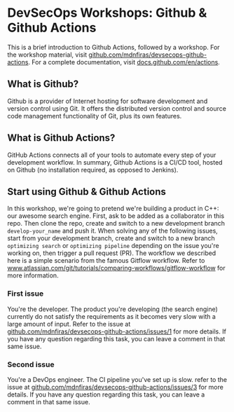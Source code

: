 # DevSecOps Workshops: Github & Github Actions

This is a brief introduction to Github Actions, followed by a workshop. For the workshop material, visit <a href="https://github.com/mdnfiras/devsecops-github-actions" target="_blank">github.com/mdnfiras/devsecops-github-actions</a>. For a complete documentation, visit <a href="https://docs.github.com/en/actions" target="_blank">docs.github.com/en/actions</a>.

## What is Github?

Github is a provider of Internet hosting for software development and version control using Git. It offers the distributed version control and source code management functionality of Git, plus its own features.

## What is Github Actions?

GitHub Actions connects all of your tools to automate every step of your development workflow. In summary, Github Actions is a CI/CD tool, hosted on Github (no installation required, as opposed to Jenkins).

## Start using Github & Github Actions

In this workshop, we're going to pretend we're building a product in C++: our awesome search engine. First, ask to be added as a collaborator in this repo. Then clone the repo, create and switch to a new development branch `develop-your_name` and push it. When solving any of the following issues, start from your development branch, create and switch to a new branch `optimizing search` or `optimizing pipeline` depending on the issue you're working on, then trigger a pull request (PR). The workflow we described here is a simple scenario from the famous Gitflow workflow. Refer to <a href="https://www.atlassian.com/git/tutorials/comparing-workflows/gitflow-workflow" target="_blank">www.atlassian.com/git/tutorials/comparing-workflows/gitflow-workflow</a> for more information.

### First issue

You're the developer. The product you're developing (the search engine) currently do not satisfy the requirements as it becomes very slow with a large amount of input. Refer to the issue at <a href="https://github.com/mdnfiras/devsecops-github-actions/issues/1" target="_blank">github.com/mdnfiras/devsecops-github-actions/issues/1</a> for more details. If you have any question regarding this task, you can leave a comment in that same issue.

### Second issue

You're a DevOps engineer. The CI pipeline you've set up is slow. refer to the issue at <a href="https://github.com/mdnfiras/devsecops-github-actions/issues/3" target="_blank">github.com/mdnfiras/devsecops-github-actions/issues/3</a> for more details. If you have any question regarding this task, you can leave a comment in that same issue.

